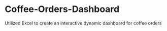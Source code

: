 # Coffee-Orders-Dashboard
Utilized Excel to create an interactive dynamic dashboard for coffee orders
